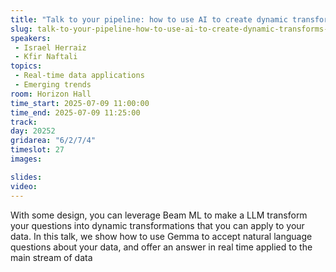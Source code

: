 ```yaml
---
title: "Talk to your pipeline: how to use AI to create dynamic transforms in streaming"
slug: talk-to-your-pipeline-how-to-use-ai-to-create-dynamic-transforms-in-streaming
speakers:
 - Israel Herraiz
 - Kfir Naftali
topics:
 - Real-time data applications
 - Emerging trends
room: Horizon Hall
time_start: 2025-07-09 11:00:00
time_end: 2025-07-09 11:25:00
track: 
day: 20252
gridarea: "6/2/7/4"
timeslot: 27
images: 

slides:
video:
---
```


With some design, you can leverage Beam ML to make a LLM transform your questions into dynamic transformations that you can apply to your data. In this talk, we show how to use Gemma to accept natural language questions about your data, and offer an answer in real time applied to the main stream of data